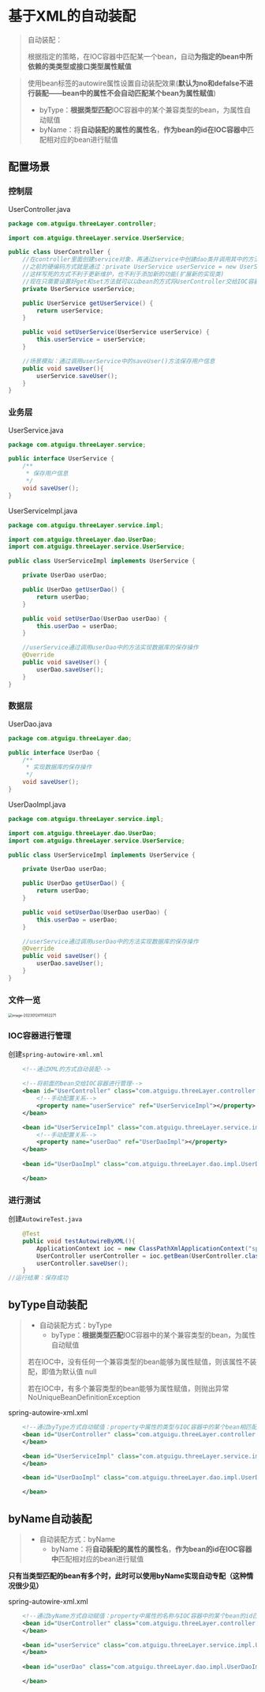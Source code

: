 # 基于XML的自动装配

> 自动装配：
>
> 根据指定的策略，在IOC容器中匹配某一个bean，自动**为指定的bean中所依赖的类类型或接口类型属性赋值**

> 使用bean标签的autowire属性设置自动装配效果(**默认为no和defalse不进行装配——bean中的属性不会自动匹配某个bean为属性赋值**)
>
> - byType：**根据类型匹配**IOC容器中的某个兼容类型的bean，为属性自动赋值
> - byName：将**自动装配的属性的属性名**，**作为bean的id在IOC容器中**匹配相对应的bean进行赋值

## 配置场景

### 控制层

UserController.java

```java
package com.atguigu.threeLayer.controller;

import com.atguigu.threeLayer.service.UserService;

public class UserController {
    //在controller里面创建service对象，再通过service中创建dao类并调用其中的方法
    //之前的硬编码方式就是通过：private UserService userService = new UserServiceImpl()
    //这样写死的方式不利于更新维护，也不利于添加新的功能(扩展新的实现类)
    //现在只需要设置好get和set方法就可以以bean的方式将UserController交给IOC容器进行管理，通过依赖注入的方式进行赋值
    private UserService userService;

    public UserService getUserService() {
        return userService;
    }

    public void setUserService(UserService userService) {
        this.userService = userService;
    }

    //场景模拟：通过调用userService中的saveUser()方法保存用户信息
    public void saveUser(){
        userService.saveUser();
    }
}
```

### 业务层

UserService.java

```java
package com.atguigu.threeLayer.service;

public interface UserService {
    /**
     * 保存用户信息
     */
    void saveUser();
}
```

UserServiceImpl.java

```java
package com.atguigu.threeLayer.service.impl;

import com.atguigu.threeLayer.dao.UserDao;
import com.atguigu.threeLayer.service.UserService;

public class UserServiceImpl implements UserService {

    private UserDao userDao;

    public UserDao getUserDao() {
        return userDao;
    }

    public void setUserDao(UserDao userDao) {
        this.userDao = userDao;
    }

    //userService通过调用userDao中的方法实现数据库的保存操作
    @Override
    public void saveUser() {
        userDao.saveUser();
    }
}
```

### 数据层

UserDao.java

```java
package com.atguigu.threeLayer.dao;

public interface UserDao {
    /**
     * 实现数据库的保存操作
     */
    void saveUser();
}
```

UserDaoImpl.java

```java
package com.atguigu.threeLayer.service.impl;

import com.atguigu.threeLayer.dao.UserDao;
import com.atguigu.threeLayer.service.UserService;

public class UserServiceImpl implements UserService {

    private UserDao userDao;

    public UserDao getUserDao() {
        return userDao;
    }

    public void setUserDao(UserDao userDao) {
        this.userDao = userDao;
    }

    //userService通过调用userDao中的方法实现数据库的保存操作
    @Override
    public void saveUser() {
        userDao.saveUser();
    }
}
```

### 文件一览

<img src="img/19.基于XML的自动装配/image-20230124111452271.png" alt="image-20230124111452271" style="zoom:50%;" />

### IOC容器进行管理

创建`spring-autowire-xml.xml`

```xml
    <!--通过XML的方式自动装配-->

    <!--将前面的bean交给IOC容器进行管理-->
    <bean id="UserController" class="com.atguigu.threeLayer.controller.UserController">
        <!--手动配置关系-->
        <property name="userService" ref="UserServiceImpl"></property>
    </bean>

    <bean id="UserServiceImpl" class="com.atguigu.threeLayer.service.impl.UserServiceImpl">
        <!--手动配置关系-->
        <property name="userDao" ref="UserDaoImpl"></property>
    </bean>
    
    <bean id="UserDaoImpl" class="com.atguigu.threeLayer.dao.impl.UserDaoImpl">

    </bean>
```

### 进行测试

创建`AutowireTest.java`

```java
    @Test
    public void testAutowireByXML(){
        ApplicationContext ioc = new ClassPathXmlApplicationContext("spring-autowire-xml.xml");
        UserController userController = ioc.getBean(UserController.class);
        userController.saveUser();
    }
//运行结果：保存成功
```

## byType自动装配

> - 自动装配方式：byType
>   - byType：**根据类型匹配**IOC容器中的某个兼容类型的bean，为属性自动赋值
>
> 若在IOC中，没有任何一个兼容类型的bean能够为属性赋值，则该属性不装配，即值为默认值 null
>
> 若在IOC中，有多个兼容类型的bean能够为属性赋值，则抛出异常 NoUniqueBeanDefinitionException

spring-autowire-xml.xml

```xml
	<!--通过byType方式自动赋值：property中属性的类型与IOC容器中的某个bean相匹配-->
    <bean id="UserController" class="com.atguigu.threeLayer.controller.UserController" autowire="byType">
    </bean>

    <bean id="UserServiceImpl" class="com.atguigu.threeLayer.service.impl.UserServiceImpl" autowire="byType">
    </bean>

	<bean id="UserDaoImpl" class="com.atguigu.threeLayer.dao.impl.UserDaoImpl">

    </bean>
```

## byName自动装配

> - 自动装配方式：byName
>   - byName：将**自动装配的属性的属性名**，**作为bean的id在IOC容器中**匹配相对应的bean进行赋值

**只有当类型匹配的bean有多个时，此时可以使用byName实现自动专配（这种情况很少见）**

spring-autowire-xml.xml

```xml
    <!--通过byName方式自动赋值：property中属性的名称与IOC容器中的某个bean的id匹配-->
    <bean id="UserController" class="com.atguigu.threeLayer.controller.UserController" autowire="byName">
    </bean>

    <bean id="userService" class="com.atguigu.threeLayer.service.impl.UserServiceImpl" autowire="byName">
    </bean>
    
    <bean id="userDao" class="com.atguigu.threeLayer.dao.impl.UserDaoImpl">

    </bean>
```

